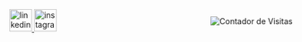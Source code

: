 <div style="display: flex; justify-content: space-between; align-items: center;">
  <div>
    <a href="https://linkedin.com/in/pedro-leal-9080122bb" target="_blank">
      <img src="https://img.shields.io/static/v1?message=LinkedIn&logo=linkedin&label=&color=4B0000&logoColor=white&labelColor=&style=for-the-badge" height="40" alt="linkedin logo" />
    </a>
    <a href="https://instagram.com/5pedro.souza" target="_blank">
      <img src="https://img.shields.io/static/v1?message=Instagram&logo=instagram&label=&color=4B0000&logoColor=white&labelColor=&style=for-the-badge" height="40" alt="instagram logo" />
    </a>
  </div>
  <img src="https://komarev.com/ghpvc/?username=YourLatestTrick&color=4B0000" alt="Contador de Visitas" />
</div>
